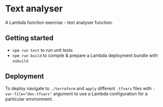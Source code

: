 # Text analyser
A Lambda function exercise - text analyser function.

## Getting started
* `npm run test` to run unit tests
* `npm run build` to compile & prepare a Lambda deployment bundle with `esbuild`

## Deployment
To deploy navigate to `./terraform` and `apply` different `.tfvars` files with `-var-file="dev.tfvars"` argument to use a Lambda configuration for a particular environment.